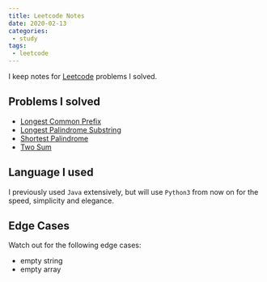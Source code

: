```yaml
---
title: Leetcode Notes
date: 2020-02-13
categories:
 - study
tags:
 - leetcode
---
```


I keep notes for [Leetcode](https://leetcode.com) problems I solved.

<!-- more -->

## Problems I solved

- [Longest Common Prefix](longest_common_prefix)
- [Longest Palindrome Substring](longest_palindrome_substring)
- [Shortest Palindrome](shortest_palindrome)
- [Two Sum](two_sum)

## Language I used

I previously used `Java` extensively, but will use `Python3` from now on for the speed, simplicity and elegance.

## Edge Cases

Watch out for the following edge cases:

- empty string
- empty array
